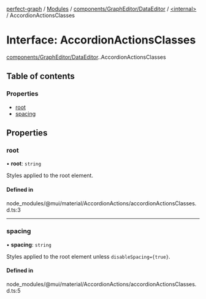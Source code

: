 [perfect-graph](../README.md) / [Modules](../modules.md) / [components/GraphEditor/DataEditor](../modules/components_GraphEditor_DataEditor.md) / [<internal\>](../modules/components_GraphEditor_DataEditor._internal_.md) / AccordionActionsClasses

# Interface: AccordionActionsClasses

[components/GraphEditor/DataEditor](../modules/components_GraphEditor_DataEditor.md).[<internal>](../modules/components_GraphEditor_DataEditor._internal_.md).AccordionActionsClasses

## Table of contents

### Properties

- [root](components_GraphEditor_DataEditor._internal_.AccordionActionsClasses.md#root)
- [spacing](components_GraphEditor_DataEditor._internal_.AccordionActionsClasses.md#spacing)

## Properties

### root

• **root**: `string`

Styles applied to the root element.

#### Defined in

node_modules/@mui/material/AccordionActions/accordionActionsClasses.d.ts:3

___

### spacing

• **spacing**: `string`

Styles applied to the root element unless `disableSpacing={true}`.

#### Defined in

node_modules/@mui/material/AccordionActions/accordionActionsClasses.d.ts:5
